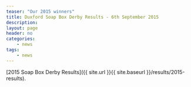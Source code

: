 ```yaml
---
teaser: "Our 2015 winners"
title: Duxford Soap Box Derby Results - 6th September 2015
description:
layout: page
header: no
categories:
    - news
tags:
    - news
---
```


[2015 Soap Box Derby Results]({{ site.url }}{{ site.baseurl }}/results/2015-results).
